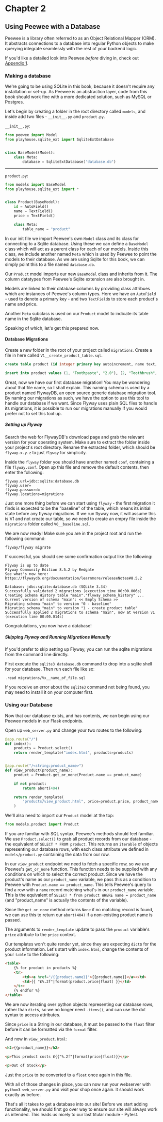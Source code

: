 # Chapter 2
## Using Peewee with a Database
Peewee is a library often referred to as an Object Relational Mapper (ORM). It abstracts connections to a database into regular Python objects to make querying integrate seamlessly with the rest of your backend logic.

If you'd like a detailed look into Peewee _before_ diving in, check out [Appendix 1](#appendix-1---peewee).

### Making a database
We're going to be using SQLite in this book, because it doesn't require any installation or set-up. As Peewee is an abstraction layer, code from this book should work fine with a more dedicated solution, such as MySQL or Postgres. 


Let's begin by creating a folder in the root directory called `models`, and inside add two files - `__init__.py` and `product.py`.

`__init__.py`:

```python
from peewee import Model
from playhouse.sqlite_ext import SqliteExtDatabase


class BaseModel(Model):
    class Meta:
        database = SqliteExtDatabase("database.db")
``` 
---
`product.py`:

```python
from models import BaseModel
from playhouse.sqlite_ext import *


class Product(BaseModel):
    id = AutoField()
    name = TextField()
    price = TextField()

    class Meta:
        table_name = "product"
```

In our init file we import Peewee's own `Model` class and its class for connecting to a Sqlite database. Using these we can define a `BaseModel` class which will act as a parent class for each of our models. Inside this class, we include another named `Meta` which is used by Peewee to point the models to their database. As we are using Sqlite for this book, we can simply point this to a file named `database.db`. 

Our `Product` model imports our new `BaseModel` class and inherits from it. The column datatypes from Peewee's Sqlite extension are also brought in. 

Models are linked to their database columns by providing class attribues which are instances of Peewee's column types. Here we have an `AutoField` - used to denote a primary key - and two `TextField`s to store each product's name and price. 

Another `Meta` subclass is used on our `Product` model to indicate its table name in the Sqlite database.

Speaking of which, let's get this prepared now.

#### Database Migrations

Create a new folder in the root of your project called `migrations`. Create a file in here called `V1__create_product_table.sql`. 

```sql
create table product (id integer primary key autoincrement, name text, price text);

insert into product values (1, "Toothpaste", "2.0"), (2, "Toothbrush", "1.50"), (3, "Floss", "0.99");
```

Great, now we have our first database migration! You may be wondering about that file name, so I shall explain. This naming schema is used by a product named FlywayDB, an open source generic database migration tool. By naming our migrations as such, we have the option to use this tool to handle our database if we want. Since Flyway uses plain SQL files to handle its migrations, it is possible to run our migrations manually if you would prefer not to set this tool up. 

##### Setting up Flyway

Search the web for FlywayDB's download page and grab the relevant version for your operating system. Make sure to extract the folder inside your project's root directory. Rename the extracted folder, which should be `flyway-x.y.z` to just `flyway` for simplicity.

Inside the `flyway` folder you should have another named `conf`, containing a file `flyway.conf`. Open up this file and remove the default contents, then enter the following:

```
flyway.url=jdbc:sqlite:database.db
flyway.user=
flyway.password=
flyway.locations=migrations
```

Just one more thing before we can start using `flyway` - the first migration it finds is expected to be the "baseline" of the table, which means its initial state before any flyway migrations. If we run flyway now, it will assume this is V1 and not create our table, so we need to create an empry file inside the `migrations` folder called `V0__baseline.sql`.

We are now ready! Make sure you are in the project root and run the following command:

```bash
flyway/flyway migrate
```

If successful, you should see some confirmation output like the following:

```
Flyway is up to date
Flyway Community Edition 8.5.2 by Redgate
See what's new here: https://flywaydb.org/documentation/learnmore/releaseNotes#8.5.2

Database: jdbc:sqlite:database.db (SQLite 3.34)
Successfully validated 2 migrations (execution time 00:00.006s)
Creating Schema History table "main"."flyway_schema_history" ...
Current version of schema "main": << Empty Schema >>
Migrating schema "main" to version "0 - baseline"
Migrating schema "main" to version "1 - create product table"
Successfully applied 2 migrations to schema "main", now at version v1 (execution time 00:00.014s)
```

Congratulations, you now have a database!

##### Skipping Flyway and Running Migrations Manually
If you'd prefer to skip setting up Flyway, you can run the sqlite migrations from the command line directly.

First execute the `sqlite3 database.db` command to drop into a sqlite shell for your database. Then run each file like so:

```sqlite
.read migrations/Vx__name_of_file.sql
```

If you receive an error about the `sqlite3` command not being found, you may need to install it on your computer first.

### Using our Database
Now that our database exists, and has contents, we can begin using our Peewee models in our Flask endpoints.

Open up `web_server.py` and change your two routes to the following:

```python
@app.route("/")
def index():
    products = Product.select()
    return render_template("index.html", products=products)


@app.route("/<string:product_name>")
def view_product(product_name):
    product = Product.get_or_none(Product.name == product_name)

    if not product:
        return abort(404)

    return render_template(
        "products/view_product.html", price=product.price, product_name=product_name
    )
```

We'll also need to import our `Product` model at the top:

```python
from models.product import Product
```

If you are familiar with SQL syntax, Peewee's methods should feel familiar. We use `Product.select()` to grab all product records from our database - the equivalent of `SELECT * FROM product`. This returns an `iterable` of objects representing our database rows, with each class attribute we defined in `models/product.py` containing the data from our row.

In our `view_product` endpoint we need to fetch a specific row, so we use Peewee's `get_or_none` function. This function needs to be supplied with any conditions on which to select the correct product. Since we have the product's name as our `product_name` variable, we pass this as a condition to Peewee with `Product.name == product_name`. This tells Peewee's query to find a row with a `name` record matching what's in our `product_name` variable. This is the equivalent of `SELECT * from product WHERE name = product_name` (and "product_name" is actually the contents of the variable). 

Since the `get_or_none` method returns `None` if no matching record is found, we can use this to return our `abort(404)` if a non-existing product name is passed.

The arguments to `render_template` update to pass the `product` variable's `price` attribute to the `price` context.

Our templates won't quite render yet, since they are expecting `dict`s for the product information. Let's start with `index.html`, change the contents of your `table` to the following:

```html
<table>
    {% for product in products %}
    <tr>
        <td><a href="/{{product.name}}">{{product.name}}</a></td>
        <td>{{ "£%.2f"|format(product.price|float) }}</td>
    </tr>
    {% endfor %}
</table>
```
We are now iterating over python objects representing our database rows, rather than `dict`s, so we no longer need `.items()`, and can use the dot syntax to access attributes.

Since `price` is a String in our database, it must be passed to the `float` filter before it can be formatted via the `format` filter.

And now in `view_product.html`:

```html
<h2>{{product_name}}</h2>

<p>This product costs £{{"%.2f"|format(price|float)}}</p>

<p>Out of Stock</p>
```

Just the `price` to be converted to a `float` once again in this file.

With all of those changes in place, you can now run your webserver with `python3 web_server.py` and visit your shop once again. It should work exactly as before.

That's all it takes to get a database into our site! Before we start adding functionality, we should first go over  way to ensure our site will always work as intended. This leads us nicely to our last titular module - Pytest.
